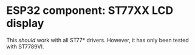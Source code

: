 # ESP32 component: ST77XX LCD display

This *should* work with all ST77* drivers. However, it has only been tested with ST7789VI.


